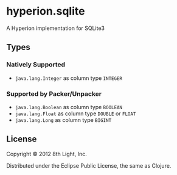 hyperion.sqlite
============

A Hyperion implementation for SQLite3

## Types

### Natively Supported

* `java.lang.Integer` as column type `INTEGER`

### Supported by Packer/Unpacker

* `java.lang.Boolean` as column type `BOOLEAN`
* `java.lang.Float` as column type `DOUBLE` or `FLOAT`
* `java.lang.Long` as column type `BIGINT`

## License

Copyright © 2012 8th Light, Inc.

Distributed under the Eclipse Public License, the same as Clojure.


